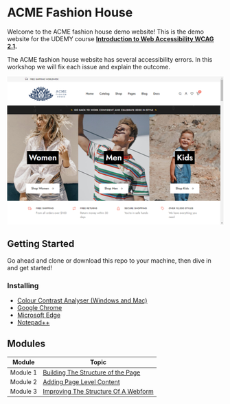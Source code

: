 # ACME Fashion House
Welcome to the ACME fashion house demo website! This is the demo website for the UDEMY course **[Introduction to Web Accessibility WCAG 2.1](https://www.udemy.com/course/introduction-to-web-accessibility-wcag21/).** 

The ACME fashion house website has several accessibility errors. In this workshop we will fix each issue and explain the outcome.

![ACME Fashion House homepage](assets/img/site/screen.png)

## Getting Started
Go ahead and clone or download this repo to your machine, then dive in and get started!

### Installing
* [Colour Contrast Analyser (Windows and Mac)](https://developer.paciellogroup.com/resources/contrastanalyser/)
* [Google Chrome](https://www.google.com/chrome/)
* [Microsoft Edge](https://www.microsoft.com/en-us/edge)
* [Notepad++](https://notepad-plus-plus.org/downloads/)

## Modules

| Module | Topic |
| --- | --- |
| Module 1 | [Building The Structure of the Page](1-build-structure-of-page/README.md)
| Module 2 | [Adding Page Level Content](2-add-pagelevel-content/README.md)
| Module 3 | [Improving The Structure Of A Webform](3-improve-structure-of-webform/README.md)

